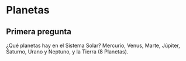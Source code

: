 # Planetas

## Primera pregunta
 ¿Qué planetas hay en el Sistema Solar?
 Mercurio, Venus, Marte, Júpiter, Saturno, Urano y Neptuno, y la Tierra (8 Planetas).